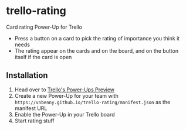 # trello-rating

Card rating Power-Up for Trello

- Press a button on a card to pick the rating of importance you think it needs
- The rating appear on the cards and on the board, and on the button itself if the card is open


## Installation

1. Head over to [Trello's Power-Ups Preview](https://trello.com/power-up-preview)
2. Create a new Power-Up for your team with `https://vnbenny.github.io/trello-rating/manifest.json` as the manifest URL
3. Enable the Power-Up in your Trello board
4. Start rating stuff
